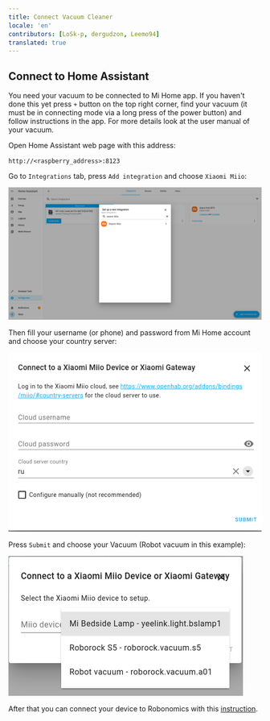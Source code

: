 ```yaml
---
title: Connect Vacuum Cleaner
locale: 'en' 
contributors: [LoSk-p, dergudzon, Leemo94]
translated: true
---
```


## Connect to Home Assistant

You need your vacuum to be connected to Mi Home app. If you haven't done this yet press `+` button on the top right corner, find your vacuum (it must be in connecting mode via a long press of the power button) and follow instructions in the app. For more details look at the user manual of your vacuum.

Open Home Assistant web page with this address:
```
http://<raspberry_address>:8123
```

Go to `Integrations` tab, press `Add integration` and choose `Xiaomi Miio`:

![integration](./images/home-assistant/integration.png)

Then fill your username (or phone) and password from Mi Home account and choose your country server:

![auth](./images/home-assistant/auth.png)

Press `Submit` and choose your Vacuum (Robot vacuum in this example):

![vacuum](./images/home-assistant/vacuum_int.png)

After that you can connect your device to Robonomics with this [instruction](/docs/add-smart-device-to-robonomics).
